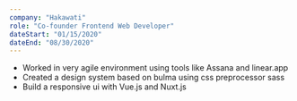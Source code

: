 ```yaml
---
company: "Hakawati"
role: "Co-founder Frontend Web Developer"
dateStart: "01/15/2020"
dateEnd: "08/30/2020"
---
```


- Worked in very agile environment using tools like Assana and linear.app
- Created a design system based on bulma using css preprocessor sass
- Build a responsive ui with Vue.js and Nuxt.js